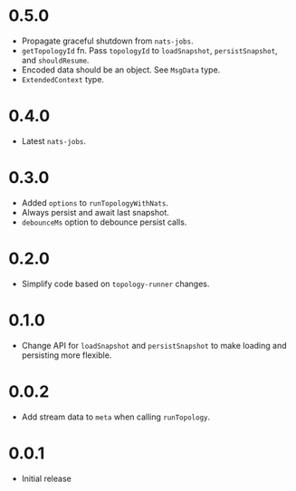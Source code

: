 # 0.5.0

* Propagate graceful shutdown from `nats-jobs`.
* `getTopologyId` fn. Pass `topologyId` to `loadSnapshot`, `persistSnapshot`, and `shouldResume`.
* Encoded data should be an object. See `MsgData` type.
* `ExtendedContext` type.

# 0.4.0

* Latest `nats-jobs`.

# 0.3.0

* Added `options` to `runTopologyWithNats`.
* Always persist and await last snapshot.
* `debounceMs` option to debounce persist calls.

# 0.2.0

* Simplify code based on `topology-runner` changes.

# 0.1.0

* Change API for `loadSnapshot` and `persistSnapshot` to make loading and persisting
more flexible.

# 0.0.2

* Add stream data to `meta` when calling `runTopology`.

# 0.0.1

* Initial release
